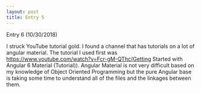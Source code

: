 ```yaml
---
layout: post
title: Entry 5
---
```


Entry 6 (10/30/2018)

I struck YouTube tutorial gold. I found a channel that has tutorials on a lot of angular material. The
tutorial I used first was https://www.youtube.com/watch?v=Fcr-gM-QThc(Getting Started with 
Angular 6 Material (Tutorial)). Angular Material is not very difficult based on my knowledge of Object Oriented
Programming but the pure Angular base is taking some time to understand all of the files and the linkages between
them.
